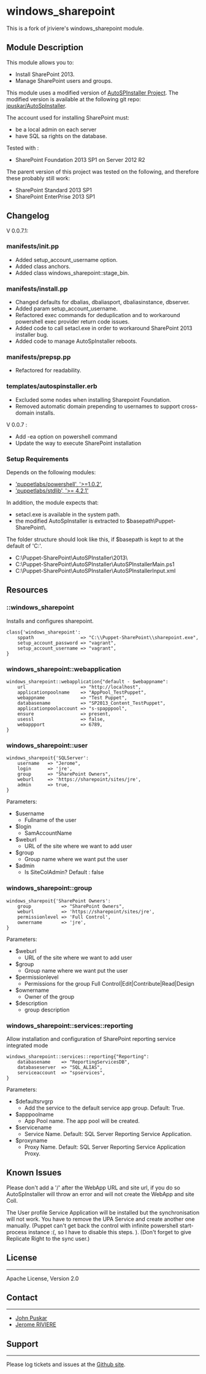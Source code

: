 # windows_sharepoint

This is  a fork of jriviere's windows_sharepoint module.

## Module Description

This module allows you to:

- Install SharePoint 2013.
- Manage SharePoint users and groups.

This module uses a modified version of [AutoSPInstaller Project](http://autospinstaller.codeplex.com/). The modified version is available at the following git repo: [jpuskar/AutoSpInstaller](https://github.com/jpuskar/AutoSpInstaller).

The account used for installing SharePoint must:

- be a local admin on each server
- have SQL sa rights on the database.

Tested with :

- SharePoint Foundation 2013 SP1 on Server 2012 R2

The parent version of this project was tested on the following, and therefore these probably still work:

- SharePoint Standard 2013 SP1
- SharePoint EnterPrise 2013 SP1

## Changelog

V 0.0.7.1:

### manifests/init.pp

- Added setup_account_username option.
- Added class anchors.
- Added class windows_sharepoint::stage_bin.

### manifests/install.pp

- Changed defaults for dbalias, dbaliasport, dbaliasinstance, dbserver.
- Added param setup_account_username.
- Refactored exec commands for deduplication and to workaround powershell exec provider return code issues.
- Added code to call setacl.exe in order to workaround SharePoint 2013 installer bug.
- Added code to manage AutoSpInstaller reboots.

### manifests/prepsp.pp

- Refactored for readability.

### templates/autospinstaller.erb

- Excluded some nodes when installing Sharepoint Foundation.
- Removed automatic domain prepending to usernames to support cross-domain installs.

V 0.0.7 :

- Add -ea option on powershell command
- Update the way to execute SharePoint installation

### Setup Requirements

Depends on the following modules:

- ['puppetlabs/powershell', '>=1.0.2'](https://forge.puppetlabs.com/puppetlabs/powershell),
- ['puppetlabs/stdlib', '>= 4.2.1'](https://forge.puppetlabs.com/puppetlabs/stdlib)

In addition, the module expects that:

- setacl.exe is available in the system path.
- the modified AutoSpInstaller is extracted to $basepath\\Puppet-SharePoint\\.

The folder structure should look like this, if $basepath is kept to at the default of 'C:'.

- C:\Puppet-SharePoint\\AutoSPInstaller\2013\
- C:\Puppet-SharePoint\\AutoSPInstaller\AutoSPInstallerMain.ps1
- C:\Puppet-SharePoint\\AutoSPInstaller\AutoSPInstallerInput.xml

## Resources

### ::windows_sharepoint

Installs and configures sharepoint.

    class{'windows_sharepoint':
        sppath                 => "C:\\Puppet-SharePoint\\sharepoint.exe",
        setup_account_password => "vagrant",
        setup_account_username => "vagrant",
    }

### windows_sharepoint::webapplication

    windows_sharepoint::webapplication{"default - $webappname":
        url                    => "http://localhost",
        applicationpoolname    => "AppPool_TestPuppet",
        webappname             => "Test Puppet",
        databasename           => "SP2013_Content_TestPuppet",
        applicationpoolaccount => "s-spapppool",
        ensure                 => present,
        usessl                 => false,
        webappport             => 6789,
    }

### windows_sharepoint::user

    windows_sharepoit{'SQLServer':
        username   => "Jerome",
        login      => 'jre',
        group      => "SharePoint Owners",
        weburl     => 'https://sharepoint/sites/jre',
        admin      => true,
    }

Parameters:

- $username
  - Fullname of the user
- $login
  - SamAccountName
- $weburl
  - URL of the site where we want to add user
- $group
  - Group name where we want put the user
- $admin
  - Is SiteColAdmin? Default : false

### windows_sharepoint::group

    windows_sharepoit{'SharePoint Owners':
        group           => "SharePoint Owners",
        weburl          => 'https://sharepoint/sites/jre',
        permissionlevel => 'Full Control',
        ownername       => 'jre',
    }

Parameters:

- $weburl
  - URL of the site where we want to add user
- $group
  - Group name where we want put the user
- $permissionlevel
  - Permissions for the group Full Control|Edit|Contribute|Read|Design
- $ownername
  - Owner of the group
- $description
  - group description

### windows_sharepoint::services::reporting

Allow installation and configuration of SharePoint reporting service integrated mode

    windows_sharepoint::services::reporting{"Reporting":
        databasename    => "ReportingServicesDB",
        databaseserver  => "SQL_ALIAS",
        serviceaccount  => "spservices",
    }

Parameters:

- $defaultsrvgrp
  - Add the service to the default service app group. Default: True.
- $apppoolname
  - App Pool name. The app pool will be created.
- $servicename
  - Service Name. Default: SQL Server Reporting Service Application.
- $proxyname
  - Proxy Name. Default: SQL Server Reporting Service Application Proxy.

## Known Issues

Please don't add a '/' after the WebApp URL and site url, if you do so AutoSpInstaller will throw an error and will not create the WebApp and site Coll.

The User profile Service Application will be installed but the synchronisation will not work. You have to remove the UPA Service and create another one manually. (Puppet can't get back the control with infinite powershell start-process instance :(, so I have to disable this steps. ). (Don't forget to give Replicate Right to the sync user.)

## License

-------
Apache License, Version 2.0

## Contact

-------

- [John Puskar](https://github.com/jpuskar/)
- [Jerome RIVIERE](https://github.com/ninja-2)

## Support

-------
Please log tickets and issues at the [Github site](https://github.com/jpuskar/windows_sharepoint/issues).
